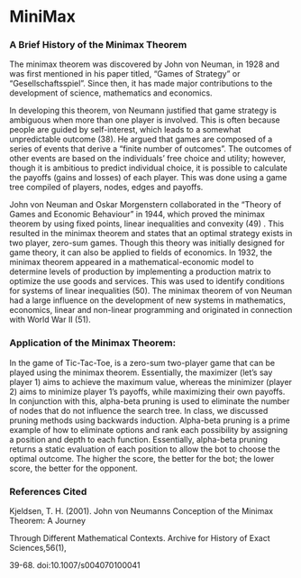 # MiniMax 


### A Brief History of the Minimax Theorem
  The minimax theorem was discovered by John von Neuman, in 1928 and was first mentioned in his paper titled, “Games of Strategy” or “Gesellschaftsspiel”. Since then, it has made major contributions to the development of science, mathematics and economics.
  
  In developing this theorem, von Neumann justified that game strategy is ambiguous when more than one player is involved. This is often because people are guided by self-interest, which leads to a somewhat unpredictable outcome (38). He argued that games are composed of a series of events that derive a “finite number of outcomes”. The outcomes of other events are based on the individuals’ free choice and utility; however, though it is ambitious to predict individual choice, it is possible to calculate the payoffs (gains and losses) of each player. This was done using a game tree compiled of players, nodes, edges and payoffs.
  
  John von Neuman and Oskar Morgenstern collaborated in the “Theory of Games and Economic Behaviour” in 1944, which proved the minimax theorem by using fixed points, linear inequalities and convexity (49) . This resulted in the minimax theorem and states that an optimal strategy exists in two player, zero-sum games. Though this theory was initially designed for game theory, it can also be applied to fields of economics. In 1932, the minimax theorem appeared in a mathematical-economic model to determine levels of production by implementing a production matrix to optimize the use goods and services. This was used to identify conditions for systems of linear inequalities (50).
  The minimax theorem of von Neuman had a large influence on the development of new systems in mathematics, economics, linear and non-linear programming and originated in connection with World War II (51).


### Application of the Minimax Theorem:
In the game of Tic-Tac-Toe, is a zero-sum two-player game that can be played using the minimax theorem. Essentially, the maximizer (let’s say player 1) aims to achieve the maximum value, whereas the minimizer (player 2) aims to minimize player 1’s payoffs, while maximizing their own payoffs. In conjunction with this, alpha-beta pruning is used to eliminate the number of nodes that do not influence the search tree. In class, we discussed pruning methods using backwards induction. Alpha-beta pruning is a prime example of how to eliminate options and rank each possibility by assigning a position and depth to each function. Essentially, alpha-beta pruning returns a static evaluation of each position to allow the bot to choose the optimal outcome. The higher the score, the better for the bot; the lower score, the better for the opponent.





### References Cited 

Kjeldsen, T. H. (2001). John von Neumanns Conception of the Minimax Theorem: A Journey 

  Through Different Mathematical Contexts. Archive for History of Exact Sciences,56(1), 

  39-68. doi:10.1007/s004070100041


